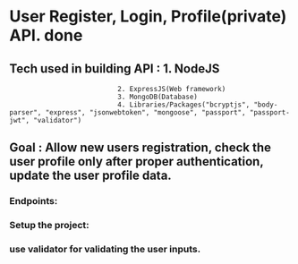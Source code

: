 # User Register, Login, Profile(private) API. done

## Tech used in building API : 1. NodeJS
							   2. ExpressJS(Web framework)
							   3. MongoDB(Database)
							   4. Libraries/Packages("bcryptjs", "body-parser", "express", "jsonwebtoken", "mongoose", "passport", "passport-jwt", "validator")

## Goal : Allow new users registration, check the user profile only after proper authentication, update the user profile data.

### Endpoints:  

### Setup the project: 

### use validator for validating the user inputs.
